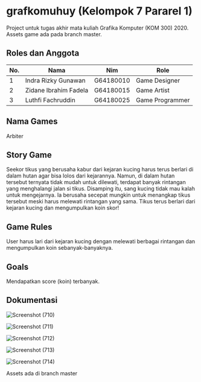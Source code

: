 # grafkomuhuy (Kelompok 7 Pararel 1)
Project untuk tugas akhir mata kuliah Grafika Komputer (KOM 300) 2020.
Assets game ada pada branch master.


## Roles dan Anggota
<table>
    <thead>
        <tr>
            <th>No.</th>
            <th>Nama</th>
            <th>Nim</th>
            <th>Role</th>
        </tr>
    </thead>
    <tbody>
        <tr>
            <td>1</td>
            <td>Indra Rizky Gunawan</td>
            <td>G64180010</td>
            <td>Game Designer</td>
        </tr>
        <tr>
            <td>2</td>
            <td>Zidane Ibrahim Fadela</td>
            <td>G64180015</td>
            <td>Game Artist</td>
        </tr>
        <tr>
            <td>3</td>
            <td>Luthfi Fachruddin</td>
            <td>G64180025</td>
            <td>Game Programmer</td>
        </tr>
    </tbody>
</table>

## Nama Games
Arbiter

## Story Game
Seekor tikus yang berusaha kabur dari kejaran kucing harus terus berlari di dalam hutan agar bisa lolos dari kejarannya. Namun, di dalam hutan tersebut ternyata tidak mudah untuk dilewati, terdapat banyak rintangan yang menghalangi jalan si tikus. Disamping itu, sang kucing tidak mau kalah untuk mengejarnya. Ia berusaha secepat mungkin untuk menangkap tikus tersebut meski harus melewati rintangan yang sama. Tikus terus berlari dari kejaran kucing dan mengumpulkan koin skor!

## Game Rules
User harus lari dari kejaran kucing dengan melewati berbagai rintangan dan mengumpulkan koin sebanyak-banyaknya.

## Goals
Mendapatkan score (koin) terbanyak.

## Dokumentasi
![Screenshot (710)](https://user-images.githubusercontent.com/60083946/104189554-69d95d80-544d-11eb-85fc-5f5c5670515e.png)

![Screenshot (711)](https://user-images.githubusercontent.com/60083946/104189580-72319880-544d-11eb-9ac3-9f252589c6c5.png)

![Screenshot (712)](https://user-images.githubusercontent.com/60083946/104189592-76f64c80-544d-11eb-8444-e84c6864fb7e.png)

![Screenshot (713)](https://user-images.githubusercontent.com/60083946/104189611-7e1d5a80-544d-11eb-8ad8-b420fd01166e.png)

![Screenshot (714)](https://user-images.githubusercontent.com/60083946/104189641-88d7ef80-544d-11eb-9a93-ef9325378160.png)

Assets ada di branch master
